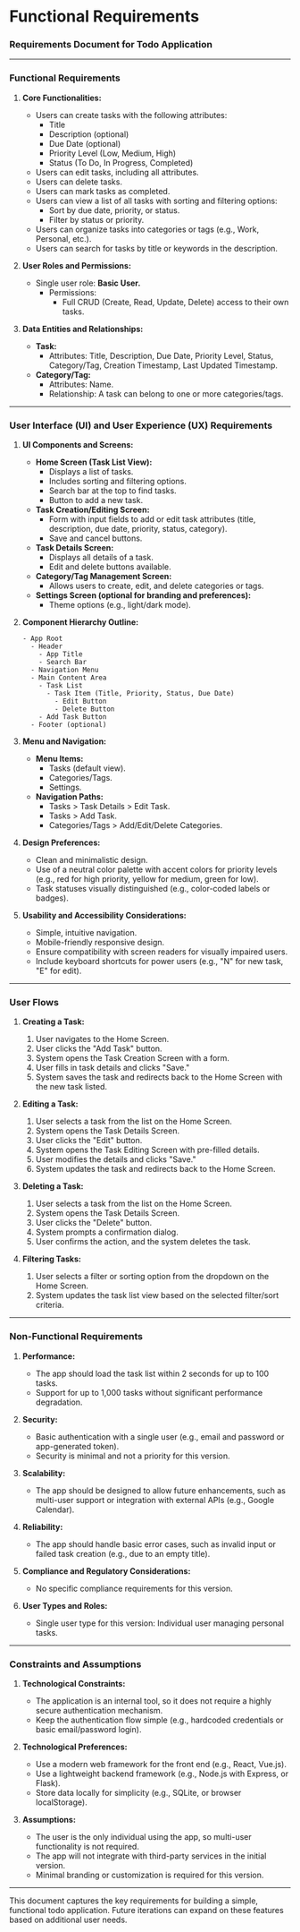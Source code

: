 # Functional Requirements

### Requirements Document for Todo Application

---

### **Functional Requirements**
1. **Core Functionalities:**
   - Users can create tasks with the following attributes:
     - Title
     - Description (optional)
     - Due Date (optional)
     - Priority Level (Low, Medium, High)
     - Status (To Do, In Progress, Completed)
   - Users can edit tasks, including all attributes.
   - Users can delete tasks.
   - Users can mark tasks as completed.
   - Users can view a list of all tasks with sorting and filtering options:
     - Sort by due date, priority, or status.
     - Filter by status or priority.
   - Users can organize tasks into categories or tags (e.g., Work, Personal, etc.).
   - Users can search for tasks by title or keywords in the description.

2. **User Roles and Permissions:**
   - Single user role: **Basic User.**
     - Permissions:
       - Full CRUD (Create, Read, Update, Delete) access to their own tasks.

3. **Data Entities and Relationships:**
   - **Task:**
     - Attributes: Title, Description, Due Date, Priority Level, Status, Category/Tag, Creation Timestamp, Last Updated Timestamp.
   - **Category/Tag:**
     - Attributes: Name.
     - Relationship: A task can belong to one or more categories/tags.

---

### **User Interface (UI) and User Experience (UX) Requirements**

1. **UI Components and Screens:**
   - **Home Screen (Task List View):**
     - Displays a list of tasks.
     - Includes sorting and filtering options.
     - Search bar at the top to find tasks.
     - Button to add a new task.
   - **Task Creation/Editing Screen:**
     - Form with input fields to add or edit task attributes (title, description, due date, priority, status, category).
     - Save and cancel buttons.
   - **Task Details Screen:**
     - Displays all details of a task.
     - Edit and delete buttons available.
   - **Category/Tag Management Screen:**
     - Allows users to create, edit, and delete categories or tags.
   - **Settings Screen (optional for branding and preferences):**
     - Theme options (e.g., light/dark mode).

2. **Component Hierarchy Outline:**
   ```
   - App Root
     - Header
       - App Title
       - Search Bar
     - Navigation Menu
     - Main Content Area
       - Task List
         - Task Item (Title, Priority, Status, Due Date)
           - Edit Button
           - Delete Button
       - Add Task Button
     - Footer (optional)
   ```

3. **Menu and Navigation:**
   - **Menu Items:**
     - Tasks (default view).
     - Categories/Tags.
     - Settings.
   - **Navigation Paths:**
     - Tasks > Task Details > Edit Task.
     - Tasks > Add Task.
     - Categories/Tags > Add/Edit/Delete Categories.

4. **Design Preferences:**
   - Clean and minimalistic design.
   - Use of a neutral color palette with accent colors for priority levels (e.g., red for high priority, yellow for medium, green for low).
   - Task statuses visually distinguished (e.g., color-coded labels or badges).

5. **Usability and Accessibility Considerations:**
   - Simple, intuitive navigation.
   - Mobile-friendly responsive design.
   - Ensure compatibility with screen readers for visually impaired users.
   - Include keyboard shortcuts for power users (e.g., "N" for new task, "E" for edit).

---

### **User Flows**

1. **Creating a Task:**
   1. User navigates to the Home Screen.
   2. User clicks the "Add Task" button.
   3. System opens the Task Creation Screen with a form.
   4. User fills in task details and clicks "Save."
   5. System saves the task and redirects back to the Home Screen with the new task listed.

2. **Editing a Task:**
   1. User selects a task from the list on the Home Screen.
   2. System opens the Task Details Screen.
   3. User clicks the "Edit" button.
   4. System opens the Task Editing Screen with pre-filled details.
   5. User modifies the details and clicks "Save."
   6. System updates the task and redirects back to the Home Screen.

3. **Deleting a Task:**
   1. User selects a task from the list on the Home Screen.
   2. System opens the Task Details Screen.
   3. User clicks the "Delete" button.
   4. System prompts a confirmation dialog.
   5. User confirms the action, and the system deletes the task.

4. **Filtering Tasks:**
   1. User selects a filter or sorting option from the dropdown on the Home Screen.
   2. System updates the task list view based on the selected filter/sort criteria.

---

### **Non-Functional Requirements**

1. **Performance:**
   - The app should load the task list within 2 seconds for up to 100 tasks.
   - Support for up to 1,000 tasks without significant performance degradation.

2. **Security:**
   - Basic authentication with a single user (e.g., email and password or app-generated token).
   - Security is minimal and not a priority for this version.

3. **Scalability:**
   - The app should be designed to allow future enhancements, such as multi-user support or integration with external APIs (e.g., Google Calendar).

4. **Reliability:**
   - The app should handle basic error cases, such as invalid input or failed task creation (e.g., due to an empty title).

5. **Compliance and Regulatory Considerations:**
   - No specific compliance requirements for this version.

6. **User Types and Roles:**
   - Single user type for this version: Individual user managing personal tasks.

---

### **Constraints and Assumptions**

1. **Technological Constraints:**
   - The application is an internal tool, so it does not require a highly secure authentication mechanism.
   - Keep the authentication flow simple (e.g., hardcoded credentials or basic email/password login).

2. **Technological Preferences:**
   - Use a modern web framework for the front end (e.g., React, Vue.js).
   - Use a lightweight backend framework (e.g., Node.js with Express, or Flask).
   - Store data locally for simplicity (e.g., SQLite, or browser localStorage).

3. **Assumptions:**
   - The user is the only individual using the app, so multi-user functionality is not required.
   - The app will not integrate with third-party services in the initial version.
   - Minimal branding or customization is required for this version.

---

This document captures the key requirements for building a simple, functional todo application. Future iterations can expand on these features based on additional user needs.
